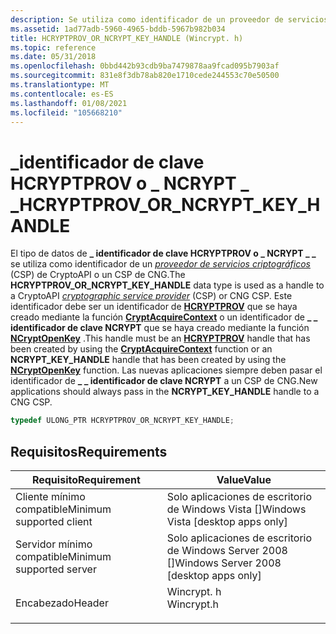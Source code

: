 ```yaml
---
description: Se utiliza como identificador de un proveedor de servicios criptográficos (CSP) de CryptoAPI o CSP de CNG.
ms.assetid: 1ad77adb-5960-4965-bddb-5967b982b034
title: HCRYPTPROV_OR_NCRYPT_KEY_HANDLE (Wincrypt. h)
ms.topic: reference
ms.date: 05/31/2018
ms.openlocfilehash: 0bbd442b93cdb9ba7479878aa9fcad095b7903af
ms.sourcegitcommit: 831e8f3db78ab820e1710cede244553c70e50500
ms.translationtype: MT
ms.contentlocale: es-ES
ms.lasthandoff: 01/08/2021
ms.locfileid: "105668210"
---
```

# <a name="hcryptprov_or_ncrypt_key_handle"></a><span data-ttu-id="cb72b-103">\_identificador de clave HCRYPTPROV o \_ NCRYPT \_ \_</span><span class="sxs-lookup"><span data-stu-id="cb72b-103">HCRYPTPROV\_OR\_NCRYPT\_KEY\_HANDLE</span></span>

<span data-ttu-id="cb72b-104">El tipo de datos de **\_ identificador de clave HCRYPTPROV o \_ NCRYPT \_ \_** se utiliza como identificador de un [*proveedor de servicios criptográficos*](../secgloss/c-gly.md) (CSP) de CryptoAPI o un CSP de CNG.</span><span class="sxs-lookup"><span data-stu-id="cb72b-104">The **HCRYPTPROV\_OR\_NCRYPT\_KEY\_HANDLE** data type is used as a handle to a CryptoAPI [*cryptographic service provider*](../secgloss/c-gly.md) (CSP) or CNG CSP.</span></span> <span data-ttu-id="cb72b-105">Este identificador debe ser un identificador de [**HCRYPTPROV**](hcryptprov.md) que se haya creado mediante la función [**CryptAcquireContext**](/windows/desktop/api/Wincrypt/nf-wincrypt-cryptacquirecontexta) o un identificador de **\_ \_ identificador de clave NCRYPT** que se haya creado mediante la función [**NCryptOpenKey**](/windows/win32/api/ncrypt/nf-ncrypt-ncryptopenkey) .</span><span class="sxs-lookup"><span data-stu-id="cb72b-105">This handle must be an [**HCRYPTPROV**](hcryptprov.md) handle that has been created by using the [**CryptAcquireContext**](/windows/desktop/api/Wincrypt/nf-wincrypt-cryptacquirecontexta) function or an **NCRYPT\_KEY\_HANDLE** handle that has been created by using the [**NCryptOpenKey**](/windows/win32/api/ncrypt/nf-ncrypt-ncryptopenkey) function.</span></span> <span data-ttu-id="cb72b-106">Las nuevas aplicaciones siempre deben pasar el identificador de **\_ \_ identificador de clave NCRYPT** a un CSP de CNG.</span><span class="sxs-lookup"><span data-stu-id="cb72b-106">New applications should always pass in the **NCRYPT\_KEY\_HANDLE** handle to a CNG CSP.</span></span>


```C++
typedef ULONG_PTR HCRYPTPROV_OR_NCRYPT_KEY_HANDLE;
```



## <a name="requirements"></a><span data-ttu-id="cb72b-107">Requisitos</span><span class="sxs-lookup"><span data-stu-id="cb72b-107">Requirements</span></span>



| <span data-ttu-id="cb72b-108">Requisito</span><span class="sxs-lookup"><span data-stu-id="cb72b-108">Requirement</span></span> | <span data-ttu-id="cb72b-109">Value</span><span class="sxs-lookup"><span data-stu-id="cb72b-109">Value</span></span> |
|-------------------------------------|---------------------------------------------------------------------------------------|
| <span data-ttu-id="cb72b-110">Cliente mínimo compatible</span><span class="sxs-lookup"><span data-stu-id="cb72b-110">Minimum supported client</span></span><br/> | <span data-ttu-id="cb72b-111">Solo aplicaciones de escritorio de Windows Vista \[\]</span><span class="sxs-lookup"><span data-stu-id="cb72b-111">Windows Vista \[desktop apps only\]</span></span><br/>                                        |
| <span data-ttu-id="cb72b-112">Servidor mínimo compatible</span><span class="sxs-lookup"><span data-stu-id="cb72b-112">Minimum supported server</span></span><br/> | <span data-ttu-id="cb72b-113">Solo aplicaciones de escritorio de Windows Server 2008 \[\]</span><span class="sxs-lookup"><span data-stu-id="cb72b-113">Windows Server 2008 \[desktop apps only\]</span></span><br/>                                  |
| <span data-ttu-id="cb72b-114">Encabezado</span><span class="sxs-lookup"><span data-stu-id="cb72b-114">Header</span></span><br/>                   | <dl> <span data-ttu-id="cb72b-115"><dt>Wincrypt. h</dt></span><span class="sxs-lookup"><span data-stu-id="cb72b-115"><dt>Wincrypt.h</dt></span></span> </dl> |



 

 
